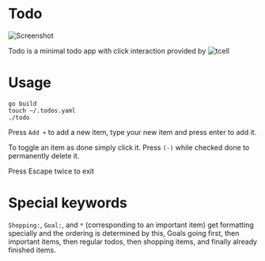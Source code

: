 
# Todo

![Screenshot](https://github.com/kyprifog/todo/blob/master/images/screenshot.png)

Todo is a minimal todo app with click interaction provided by ![tcell](https://github.com/gdamore/tcell)

# Usage

```
go build
touch ~/.todos.yaml
./todo
```
Press `Add +` to add a new item, type your new item and press enter to add it.

To toggle an item as done simply click it.  Press `(-)` while checked done to permanently 
delete it.

Press Escape twice to exit

# Special keywords
`Shopping:`, `Goal:`, and `*` (corresponding to an important item) get formatting specially and the ordering is determined by this, Goals going first, then important items, then regular todos, then shopping items, and finally already finished items.
